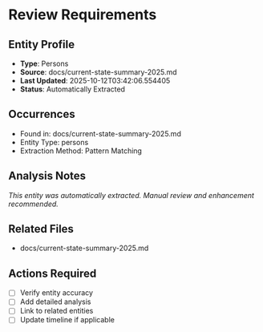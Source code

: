 # Review Requirements

## Entity Profile
- **Type**: Persons
- **Source**: docs/current-state-summary-2025.md
- **Last Updated**: 2025-10-12T03:42:06.554405
- **Status**: Automatically Extracted

## Occurrences
- Found in: docs/current-state-summary-2025.md
- Entity Type: persons
- Extraction Method: Pattern Matching

## Analysis Notes
*This entity was automatically extracted. Manual review and enhancement recommended.*

## Related Files
- docs/current-state-summary-2025.md

## Actions Required
- [ ] Verify entity accuracy
- [ ] Add detailed analysis
- [ ] Link to related entities
- [ ] Update timeline if applicable
